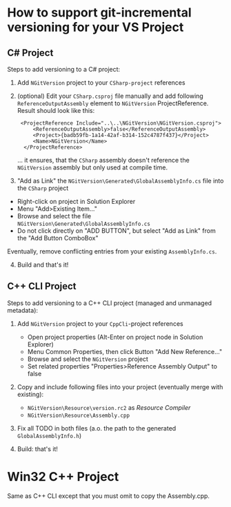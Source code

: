 ﻿How to support git-incremental versioning for your VS Project
=============================================================

C# Project
----------

Steps to add versioning to a C# project:

1. Add `NGitVersion` project to your `CSharp-project` references 

2. (optional) Edit your `CSharp.csproj` file manually and add following `ReferenceOutputAssembly` 
   element to `NGitVersion` ProjectReference. Result should look like this:

        <ProjectReference Include="..\..\NGitVersion\NGitVersion.csproj">
            <ReferenceOutputAssembly>false</ReferenceOutputAssembly>
            <Project>{badb59fb-1a14-42af-b314-152c4787f437}</Project>
            <Name>NGitVersion</Name>
         </ProjectReference>

   ... it ensures, that the `CSharp` assembly doesn't reference the `NGitVersion` assembly but 
   only used at compile time.

3. "Add as Link" the `NGitVersion\Generated\GlobalAssemblyInfo.cs` file into the `CSharp` project
  - Right-click on project in Solution Explorer
  - Menu "Add>Existing Item..."
  - Browse and select the file `NGitVersion\Generated\GlobalAssemblyInfo.cs`
  - Do not click directly on "ADD BUTTON", but select "Add as Link" from the "Add Button ComboBox"

Eventually, remove conflicting entries from your existing `AssemblyInfo.cs`.

4. Build and that's it!

C++ CLI Project
---------------

Steps to add versioning to a C++ CLI project (managed and unmanaged metadata):

1. Add `NGitVersion` project to your `CppCli`-project references 
   - Open project properties (Alt-Enter on project node in Solution Explorer)
   - Menu Common Properties, then click Button "Add New Reference..."
   - Browse and select the `NGitVersion` project
   - Set related properties "Properties>Reference Assembly Output" to false

2. Copy and include following files into your project (eventually merge with existing):
   - `NGitVersion\Resource\version.rc2` as *Resource Compiler*
   - `NGitVersion\Resource\Assembly.cpp` 
    
3. Fix all TODO in both files (a.o. the path to the generated `GlobalAssemblyInfo.h`)

4. Build: that's it!

Win32 C++ Project
=================

Same as C++ CLI except that you must omit to copy the Assembly.cpp.